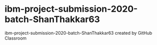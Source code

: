 # ibm-project-submission-2020-batch-ShanThakkar63
ibm-project-submission-2020-batch-ShanThakkar63 created by GitHub Classroom
